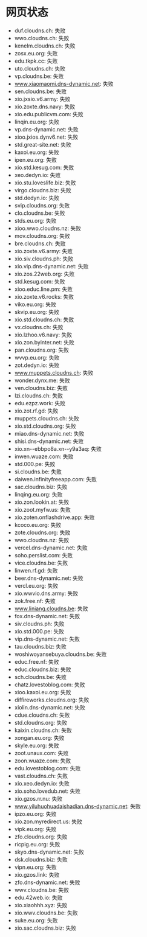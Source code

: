# 网页状态
- duf.cloudns.ch: 失败
- wwo.cloudns.ch: 失败
- kenelm.cloudns.ch: 失败
- zosx.eu.org: 失败
- edu.tkpk.cc: 失败
- uto.cloudns.ch: 失败
- vp.cloudns.be: 失败
- www.xiaomaomi.dns-dynamic.net: 失败
- sen.cloudns.be: 失败
- xio.jxsio.v6.army: 失败
- xio.zoxte.dns.navy: 失败
- xio.edu.publicvm.com: 失败
- linqin.eu.org: 失败
- vp.dns-dynamic.net: 失败
- xioo.jxios.dynv6.net: 失败
- std.great-site.net: 失败
- kaxoi.eu.org: 失败
- ipen.eu.org: 失败
- xio.std.kesug.com: 失败
- xeo.dedyn.io: 失败
- xio.stu.loveslife.biz: 失败
- virgo.cloudns.biz: 失败
- std.dedyn.io: 失败
- svip.cloudns.org: 失败
- clo.cloudns.be: 失败
- stds.eu.org: 失败
- xioo.wwo.cloudns.nz: 失败
- mov.cloudns.org: 失败
- bre.cloudns.ch: 失败
- xio.zoxte.v6.army: 失败
- xio.siv.cloudns.ph: 失败
- xio.vip.dns-dynamic.net: 失败
- xio.zos.22web.org: 失败
- std.kesug.com: 失败
- xioo.educ.line.pm: 失败
- xio.zoxte.v6.rocks: 失败
- viko.eu.org: 失败
- skvip.eu.org: 失败
- xio.std.cloudns.ch: 失败
- vx.cloudns.ch: 失败
- xio.lzhoo.v6.navy: 失败
- xio.zon.byinter.net: 失败
- pan.cloudns.org: 失败
- wvvp.eu.org: 失败
- zot.dedyn.io: 失败
- www.muppets.cloudns.ch: 失败
- wonder.dynx.me: 失败
- ven.cloudns.biz: 失败
- lzi.cloudns.ch: 失败
- edu.ezpz.work: 失败
- xio.zot.rf.gd: 失败
- muppets.cloudns.ch: 失败
- xio.std.cloudns.org: 失败
- miao.dns-dynamic.net: 失败
- shisi.dns-dynamic.net: 失败
- xio.xn--ebbpo8a.xn--y9a3aq: 失败
- inwen.wuaze.com: 失败
- std.000.pe: 失败
- si.cloudns.be: 失败
- daiwen.infinityfreeapp.com: 失败
- sac.cloudns.biz: 失败
- linqing.eu.org: 失败
- xio.zon.lookin.at: 失败
- xio.zoot.myfw.us: 失败
- xio.zoten.onflashdrive.app: 失败
- kcoco.eu.org: 失败
- zote.cloudns.org: 失败
- wwo.cloudns.nz: 失败
- vercel.dns-dynamic.net: 失败
- soho.perslist.com: 失败
- vice.cloudns.be: 失败
- linwen.rf.gd: 失败
- beer.dns-dynamic.net: 失败
- vercl.eu.org: 失败
- xio.wwvio.dns.army: 失败
- zok.free.nf: 失败
- www.liniang.cloudns.be: 失败
- fox.dns-dynamic.net: 失败
- siv.cloudns.ph: 失败
- xio.std.000.pe: 失败
- vip.dns-dynamic.net: 失败
- tau.cloudns.biz: 失败
- woshiwoyansebuya.cloudns.be: 失败
- educ.free.nf: 失败
- educ.cloudns.biz: 失败
- sch.cloudns.be: 失败
- chatz.lovestoblog.com: 失败
- xioo.kaxoi.eu.org: 失败
- diffireworks.cloudns.org: 失败
- xiolin.dns-dynamic.net: 失败
- cdue.cloudns.ch: 失败
- std.cloudns.org: 失败
- kaixin.cloudns.ch: 失败
- xongan.eu.org: 失败
- skyle.eu.org: 失败
- zoot.unaux.com: 失败
- zoon.wuaze.com: 失败
- edu.lovestoblog.com: 失败
- vast.cloudns.ch: 失败
- xio.xeo.dedyn.io: 失败
- xio.soho.lovedub.net: 失败
- xio.gzos.rr.nu: 失败
- www.yiluhuohuadaishadian.dns-dynamic.net: 失败
- ipzo.eu.org: 失败
- xio.zon.myredirect.us: 失败
- vipk.eu.org: 失败
- zfo.cloudns.org: 失败
- ricpig.eu.org: 失败
- skyo.dns-dynamic.net: 失败
- dsk.cloudns.biz: 失败
- vipn.eu.org: 失败
- xio.gzos.link: 失败
- zfo.dns-dynamic.net: 失败
- wwv.cloudns.be: 失败
- edu.42web.io: 失败
- xio.xiaohhh.xyz: 失败
- xio.wwv.cloudns.be: 失败
- suke.eu.org: 失败
- xio.sac.cloudns.biz: 失败
